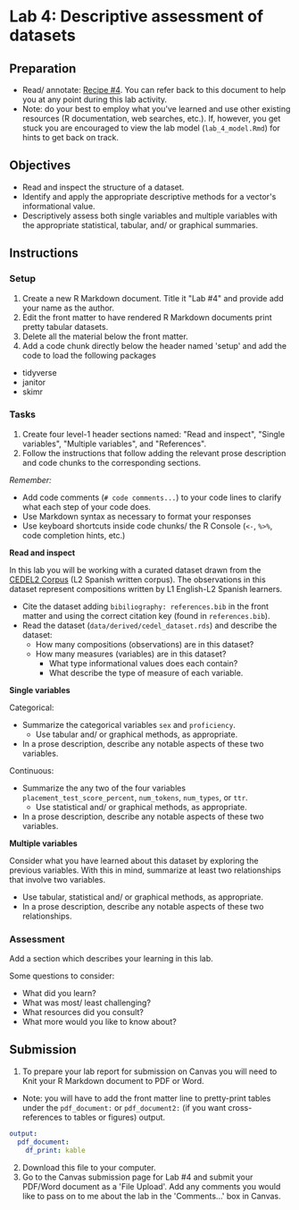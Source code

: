 # Lab 4: Descriptive assessment of datasets

<!-- NOTE: 
You can preview this README.md document by clicking the 'Preview' button in the RStudio toolbar. 
-->

## Preparation

- Read/ annotate: [Recipe \#4](https://lin380.github.io/tadr/articles/recipe_4.html). You can refer back to this document to help you at any point during this lab activity.
- Note: do your best to employ what you've learned and use other existing resources (R documentation, web searches, etc.). If, however, you get stuck you are encouraged to view the lab model (`lab_4_model.Rmd`) for hints to get back on track.

## Objectives

- Read and inspect the structure of a dataset.
- Identify and apply the appropriate descriptive methods for a vector's informational value.
- Descriptively assess both single variables and multiple variables with the appropriate statistical, tabular, and/ or graphical summaries. 

## Instructions

### Setup

1. Create a new R Markdown document. Title it "Lab #4" and provide add your name as the author. 
2. Edit the front matter to have rendered R Markdown documents print pretty tabular datasets.
3. Delete all the material below the front matter.
4. Add a code chunk directly below the header named 'setup' and add the code to load the following packages
  - tidyverse
  - janitor
  - skimr

### Tasks

1. Create four level-1 header sections named: "Read and inspect", "Single variables", "Multiple variables", and "References". 
2. Follow the instructions that follow adding the relevant prose description and code chunks to the corresponding sections.

*Remember:*

- Add code comments (`# code comments...`) to your code lines to clarify what each step of your code does. 
- Use Markdown syntax as necessary to format your responses
- Use keyboard shortcuts inside code chunks/ the R Console (`<-`, `%>%`, code completion hints, etc.)

**Read and inspect**

In this lab you will be working with a curated dataset drawn from the [CEDEL2 Corpus](http://cedel2.learnercorpora.com/) (L2 Spanish written corpus). The observations in this dataset represent compositions written by L1 English-L2 Spanish learners. 

- Cite the dataset adding `bibiliography: references.bib` in the front matter and using the correct citation key (found in `references.bib`). 
- Read the dataset (`data/derived/cedel_dataset.rds`) and describe the dataset:
  - How many compositions (observations) are in this dataset?
  - How many measures (variables) are in this dataset?
    - What type informational values does each contain?
    - What describe the type of measure of each variable. 

**Single variables**

Categorical: 

- Summarize the categorical variables `sex` and `proficiency`.
  - Use tabular and/ or graphical methods, as appropriate.
- In a prose description, describe any notable aspects of these two variables.

Continuous: 

- Summarize the any two of the four variables `placement_test_score_percent`, `num_tokens`, `num_types`, or `ttr`. 
  - Use statistical and/ or graphical methods, as appropriate.
- In a prose description, describe any notable aspects of these two variables.

**Multiple variables**

Consider what you have learned about this dataset by exploring the previous variables. With this in mind, summarize at least two relationships that involve two variables. 

- Use tabular, statistical and/ or graphical methods, as appropriate.
- In a prose description, describe any notable aspects of these two relationships.

### Assessment

Add a section which describes your learning in this lab.

Some questions to consider: 

  - What did you learn?
  - What was most/ least challenging?
  - What resources did you consult? 
  - What more would you like to know about?

## Submission

1. To prepare your lab report for submission on Canvas you will need to Knit your R Markdown document to PDF or Word. 
  - Note: you will have to add the front matter line to pretty-print tables under the `pdf_document:` or `pdf_document2:` (if you want cross-references to tables or figures) output. 

```yaml
output:
  pdf_document:
    df_print: kable
```
  
2. Download this file to your computer.
3. Go to the Canvas submission page for Lab #4 and submit your PDF/Word document as a 'File Upload'. Add any comments you would like to pass on to me about the lab in the 'Comments...' box in Canvas.

